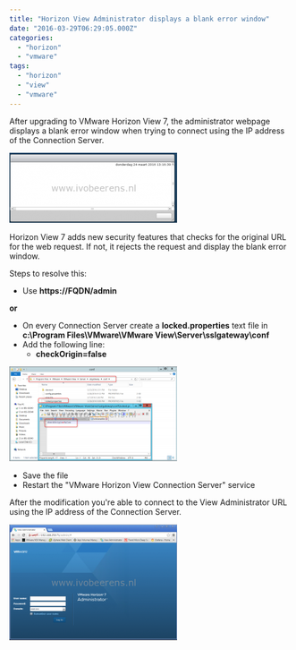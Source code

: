 ```yaml
---
title: "Horizon View Administrator displays a blank error window"
date: "2016-03-29T06:29:05.000Z"
categories: 
  - "horizon"
  - "vmware"
tags: 
  - "horizon"
  - "view"
  - "vmware"
---
```


After upgrading to VMware Horizon View 7, the administrator webpage displays a blank error window when trying to connect using the IP address of the Connection Server.

[![blank](images/blank-300x125.png)](https://www.ivobeerens.nl/wp-content/uploads/2016/03/blank.png)

Horizon View 7 adds new security features that checks for the original URL for the web request. If not, it rejects the request and display the blank error window.

Steps to resolve this:

- Use **https://FQDN/admin**

**or**

- On every Connection Server create a **locked.properties** text file in **c:\\Program Files\\VMware\\VMware View\\Server\\sslgateway\\conf**
- Add the following line:
    - **checkOrigin=false**

[![locked](images/locked-300x169.png)](https://www.ivobeerens.nl/wp-content/uploads/2016/03/locked.png)

- Save the file
- Restart the "VMware Horizon View Connection Server" service

After the modification you're able to connect to the View Administrator URL using the IP address of the Connection Server.

[![4](images/4-300x207.png)](https://www.ivobeerens.nl/wp-content/uploads/2016/03/4.png)
